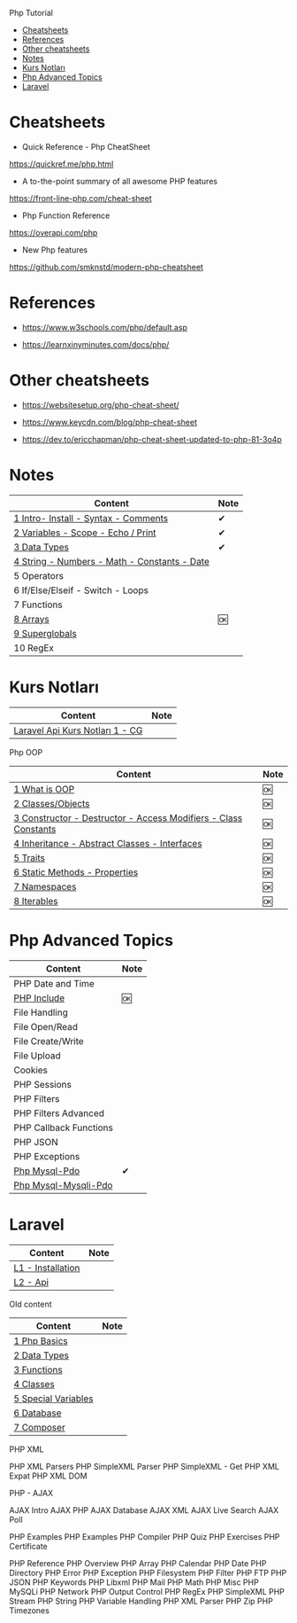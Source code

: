 
Php Tutorial

- [Cheatsheets](#cheatsheets)
- [References](#references)
- [Other cheatsheets](#other-cheatsheets)
- [Notes](#notes)
- [Kurs Notları](#kurs-notları)
- [Php Advanced Topics](#php-advanced-topics)
- [Laravel](#laravel)

# Cheatsheets

- Quick Reference - Php CheatSheet

https://quickref.me/php.html

- A to-the-point summary of all awesome PHP features

https://front-line-php.com/cheat-sheet

- Php Function Reference

https://overapi.com/php

- New Php features

https://github.com/smknstd/modern-php-cheatsheet


# References

- https://www.w3schools.com/php/default.asp

- https://learnxinyminutes.com/docs/php/

# Other cheatsheets

- https://websitesetup.org/php-cheat-sheet/

- https://www.keycdn.com/blog/php-cheat-sheet

- https://dev.to/ericchapman/php-cheat-sheet-updated-to-php-81-3o4p

# Notes

Content                                                                               | Note
--------------------------------------------------------------------------------------|-----
[1 Intro- Install - Syntax - Comments](./php-w3-01-intro.md)                          | ✔
[2 Variables - Scope - Echo / Print ](./php-w3-02-variables.md)                       | ✔
[3 Data Types](./php-w3-03-data-types.md)                                             | ✔
[4 String - Numbers - Math - Constants - Date](./php-w3-04-string-and-other-types.md) |
5 Operators                                                                           |
6 If/Else/Elseif - Switch - Loops                                                     |
7 Functions                                                                           |
[8 Arrays](./php-w3-08-arrays.md)                                                     | 🆗
[9 Superglobals](./php-w3-09-superglobals.md)                                         |
10 RegEx                                                                              |


# Kurs Notları

Content                                                 | Note
--------------------------------------------------------|-----
[Laravel Api Kurs Notları 1 - CG](./laravel-api-kn1.md) |

Php OOP

Content                                                                                         | Note
------------------------------------------------------------------------------------------------|-----
[1 What is OOP](./php-oop-01-intro.md)                                                          | 🆗
[2 Classes/Objects](./php-oop-02-classes.md)                                                    | 🆗
[3 Constructor - Destructor - Access Modifiers - Class Constants ](./php-oop-03-constructor.md) | 🆗
[4 Inheritance - Abstract Classes - Interfaces ](./php-oop-04-inheritance.md)                   | 🆗
[5 Traits](./php-oop-05-traits.md)                                                              | 🆗
[6 Static Methods - Properties](./php-oop-06-static-method-props.md)                            | 🆗
[7 Namespaces](./php-oop-07-namespaces.md)                                                      | 🆗
[8 Iterables](./php-oop-08-iterables.md)                                                        | 🆗

# Php Advanced Topics

| Content                                      | Note |
|----------------------------------------------|------|
| PHP Date and Time                            |
| [PHP Include](./php-adv-02-include.md)       | 🆗   
| File Handling                                |
| File Open/Read                               |
| File Create/Write                            |
| File Upload                                  |
| Cookies                                      |
| PHP Sessions                                 |
| PHP Filters                                  |
| PHP Filters Advanced                         |
| PHP Callback Functions                       |
| PHP JSON                                     |
| PHP Exceptions                               |
| [Php Mysql-Pdo](./php-mysql-tutor-pdo.md)    | ✔    
| [Php Mysql-Mysqli-Pdo](./php-mysql-tutor.md) |

# Laravel

| Content                                | Note |
|----------------------------------------|------|
| [L1 - Installation](./lrv-01-basic.md) |
| [L2 - Api](./lrv-02-api.md)            |





Old content

Content                                              | Note
-----------------------------------------------------|-----
[1 Php Basics](./php-01-basics.md)                   |
[2 Data Types](./php-02-data-types-1.md)             |
[3 Functions](./php-03-functions.md)                 |
[4 Classes](./php-04-classes.md)                     |
[5 Special Variables](./php-05-Special-Variables.md) |
[6 Database](./php-06-Database.md)                   |
[7 Composer](./php-07-Composer.md)                   |


PHP XML

PHP XML Parsers
PHP SimpleXML Parser
PHP SimpleXML - Get
PHP XML Expat
PHP XML DOM

PHP - AJAX

AJAX Intro
AJAX PHP
AJAX Database
AJAX XML
AJAX Live Search
AJAX Poll

PHP Examples
PHP Examples
PHP Compiler
PHP Quiz
PHP Exercises
PHP Certificate

PHP Reference
PHP Overview
PHP Array
PHP Calendar
PHP Date
PHP Directory
PHP Error
PHP Exception
PHP Filesystem
PHP Filter
PHP FTP
PHP JSON
PHP Keywords
PHP Libxml
PHP Mail
PHP Math
PHP Misc
PHP MySQLi
PHP Network
PHP Output Control
PHP RegEx
PHP SimpleXML
PHP Stream
PHP String
PHP Variable Handling
PHP XML Parser
PHP Zip
PHP Timezones
